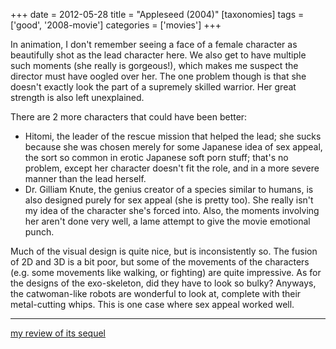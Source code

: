 +++
date = 2012-05-28
title = "Appleseed (2004)"
[taxonomies]
tags = ['good', '2008-movie']
categories = ['movies']
+++

In animation, I don't remember seeing a face of a female character as
beautifully shot as the lead character here. We also get to have
multiple such moments (she really is gorgeous!), which makes me suspect
the director must have oogled over her. The one problem though is that
she doesn't exactly look the part of a supremely skilled warrior. Her
great strength is also left unexplained.

There are 2 more characters that could have been better:

-   Hitomi, the leader of the rescue mission that helped the lead; she
    sucks because she was chosen merely for some Japanese idea of sex
    appeal, the sort so common in erotic Japanese soft porn stuff;
    that's no problem, except her character doesn't fit the role, and
    in a more severe manner than the lead herself.
-   Dr. Gilliam Knute, the genius creator of a species similar to
    humans, is also designed purely for sex appeal (she is pretty too).
    She really isn't my idea of the character she's forced into. Also,
    the moments involving her aren't done very well, a lame attempt to
    give the movie emotional punch.

Much of the visual design is quite nice, but is inconsistently so. The
fusion of 2D and 3D is a bit poor, but some of the movements of the
characters (e.g. some movements like walking, or fighting) are quite
impressive. As for the designs of the exo-skeleton, did they have to
look so bulky? Anyways, the catwoman-like robots are wonderful to look
at, complete with their metal-cutting whips. This is one case where sex
appeal worked well.

---

[my review of its sequel]

  [my review of its sequel]: http://tshepang.net/appleseed-ex-machina-2007
